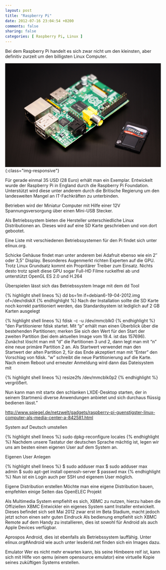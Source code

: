 ```yaml
---
layout: post
title: "Raspberry Pi"
date: 2012-07-16 23:04:54 +0200
comments: false
sharing: false
categories: [ Raspberry Pi, Linux ]
---
```

Bei dem Raspberry Pi handelt es sich zwar nicht um den kleinsten, aber definitiv zurzeit um den billigsten Linux Computer.

![image-title-here](/images/posts/2012-07-16_Raspberry.jpeg){:class="img-responsive"}

Für gerade einmal 35 USD (28 Euro) erhält man ein Exemplar. Entwickelt wurde der Raspberry Pi in England durch die Raspberry Pi Foundation. Unterstützt wird diese unter anderem durch die Britische Regierung um den landesweiten Mangel an IT-Fachkräften zu unterbinden.

<!-- more -->

Betrieben wird der Miniatur Computer mit Hilfe einer 12V Spannungsversorgung über einen Mini-USB Stecker.

Als Betriebssystem bieten die Hersteller unterschiedliche Linux Distributionen an.
Dieses wird auf eine SD Karte geschrieben und von dort gebootet.

Eine Liste mit verschiedenen Betriebssystemen für den Pi findet sich unter elinux.org.

Schicke Gehäuse findet man unter anderem bei Adafruit ebenso wie ein 2″ oder 3,5″ Display. Besonderes Augenmerkt richten Experten auf die GPU. Trotz Linux Grundsatz kommt ein Propritärer Treiber zum Einsatz. Nichts desto trotz spielt diese GPU sogar Full-HD Filme ruckelfrei ab und unterstützt OpenGL ES 2.0 und H.264

Überspielen lässt sich das Betriebssystem Image mit dem dd Tool


{% highlight shell lineos %}
dd bs=1m if=debian6-19-04-2012.img of=/dev/rdiskX
{% endhighlight %}
Nach der Installation sollte die SD Karte noch korrekt partitioniert werden, das Standardsystem ist lediglich auf 2 GB Karten ausgelegt


{% highlight shell lineos %}
fdisk -c -u /dev/mmcblk0
{% endhighlight %}
“den Partitionierer fdisk startet. Mit “p” erhält man einen Überblick über die bestehenden Partitionen; merken Sie sich den Wert für den Start der zweiten Partition (bei dem aktuellen Image vom 19.4. ist das 157696). Zunächst löscht man mit “d” die Partitionen 3 und 2, dann legt man mit “n” eine neue primäre Partition 2 an. Als Startwert verwendet man den Startwert der alten Partition 2, für das Ende akzeptiert man mit “Enter” den Vorschlag von fdisk. “w” schreibt die neue Partitionierung auf die Karte. Nach einem Reboot und erneuter Anmeldung wird dann das Dateisystem mit


{% highlight shell lineos %}
resize2fs /dev/mmcblk0p2
{% endhighlight %}
vergrößert.

Nun kann man mit startx den schlanken LXDE-Desktop starten, der in seinem Startmenü diverse Anwendungen anbietet und sich durchaus flüssig bedienen lässt.”

http://www.spiegel.de/netzwelt/gadgets/raspberry-pi-guenstigster-linux-computer-als-media-center-a-842581.html

 

System auf Deutsch umstellen

{% highlight shell lineos %}
sudo dpkg-reconfigure locales
{% endhighlight %}
Nachdem unsere Tastatur der deutschen Sprache mächtig ist, legen wir uns am besten einen eigenen User auf dem System an.

 

Eigenen User Anlegen

{% highlight shell lineos %}
$ sudo adduser max
$ sudo adduser max admin
$ sudo apt-get install openssh-server
$ passwd max
{% endhighlight %}
Nun ist ein Login auch per SSH und eigenem User möglich.

 

Eigene Distribution erstellen
Möchte man eine eigene Distribution bauen, empfehlen einige Seiten das OpenELEC Projekt

Als Multimedia System empfiehlt es sich, XBMC zu nutzen, hierzu haben die Offiziellen XBMC Entwickler ein eigenes System samt Installer entwickelt. Dieses befindet sich seit Mai 2012 zwar erst im Beta Stadium, macht jedoch jetzt schon einen sehr guten Eindruck Als bedienung empfiehlt sich XBMC Remote auf dem Handy zu installieren, dies ist sowohl für Android als auch Apple Devices verfügbar.

Aprospos Android, dies ist ebenfalls als Betriebssystem lauffähig. Unter elinux.org#Android wie auch unter lesderid.net finden sich ein Images dazu.

 

Emulator
Wer es nicht mehr erwarten kann, bis seine Himbeere reif ist, kann sich mit Hilfe von qemu (einem opensource emulator) eine virtuelle Kopie seines zuküftigen Systems erstellen.